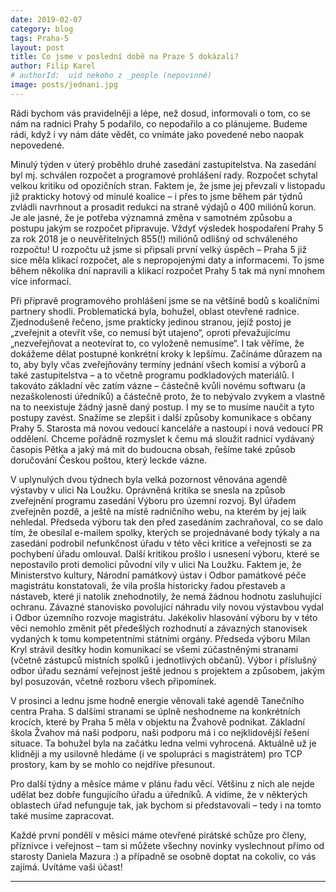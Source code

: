 ```yaml
---
date: 2019-02-07
category: blog
tags: Praha-5
layout: post
title: Co jsme v poslední době na Praze 5 dokázali?
author: Filip Karel
# authorId:  uid nekoho z _people (nepovinné)
image: posts/jednani.jpg
---
```


Rádi bychom vás pravidelněji a lépe, než dosud, informovali o tom, co se nám na radnici Prahy 5 podařilo, co nepodařilo a co plánujeme. Budeme rádi, když i vy nám dáte vědět, co vnímáte jako povedené nebo naopak nepovedené.

Minulý týden v úterý proběhlo druhé zasedání zastupitelstva. Na zasedání byl mj. schválen rozpočet a programové prohlášení rady. Rozpočet schytal velkou kritiku od opozičních stran. Faktem je, že jsme jej převzali v listopadu již prakticky hotový od minulé koalice – i přes to jsme během pár týdnů zvládli navrhnout a prosadit redukci na straně výdajů o 400 miliónů korun. Je ale jasné, že je potřeba významná změna v samotném způsobu a postupu jakým se rozpočet připravuje. Vždyť výsledek hospodaření Prahy 5 za rok 2018 je o neuvěřitelných 855(!) miliónů odlišný od schváleného rozpočtu! U rozpočtu už jsme si připsali první velký úspěch – Praha 5 již sice měla klikací rozpočet, ale s nepropojenými daty a informacemi. To jsme během několika dní napravili a klikací rozpočet Prahy 5 tak má nyní mnohem více informací.

Při přípravě programového prohlášení jsme se na většině bodů s koaličními partnery shodli. Problematická byla, bohužel, oblast otevřené radnice. Zjednodušeně řečeno, jsme prakticky jedinou stranou, jejíž postoj je „zveřejnit a otevřít vše, co nemusí být utajeno“, oproti převažujícímu „nezveřejňovat a neotevírat to, co vyloženě nemusíme“. I tak věříme, že dokážeme dělat postupné konkrétní kroky k lepšímu. Začínáme důrazem na to, aby byly včas zveřejňovány termíny jednání všech komisí a výborů a také zastupitelstva – a to včetně programu podkladových materiálů. I takováto základní věc zatím vázne – částečně kvůli novému softwaru (a nezaškolenosti úředníků) a částečně proto, že to nebývalo zvykem a vlastně na to neexistuje žádný jasně daný postup. I my se to musíme naučit a tyto postupy zavést.
Snažíme se zlepšit i další způsoby komunikace s občany Prahy 5. Starosta má novou vedoucí kanceláře a nastoupí i nová vedoucí PR oddělení. Chceme pořádně rozmyslet k čemu má sloužit radnicí vydávaný časopis Pětka a jaký má mít do budoucna obsah, řešíme také způsob doručování Českou poštou, který leckde vázne.

V uplynulých dvou týdnech byla velká pozornost věnována agendě výstavby v ulici Na Loužku. Oprávněná kritika se snesla na způsob zveřejnění programu zasedání Výboru pro územní rozvoj. Byl úřadem zveřejněn pozdě, a ještě na místě radničního webu, na kterém by jej laik nehledal. Předseda výboru tak den před zasedáním zachraňoval, co se dalo tím, že obesílal e-mailem spolky, kterých se projednávané body týkaly a na zasedání podrobil nefunkčnost úřadu v této věci kritice a veřejnosti se za pochybení úřadu omlouval. Další kritikou prošlo i usnesení výboru, které se nepostavilo proti demolici původní vily v ulici Na Loužku. Faktem je, že Ministerstvo kultury, Národní památkový ústav i Odbor památkové péče magistrátu konstatovali, že vila prošla historicky řadou přestaveb a nástaveb, které ji natolik znehodnotily, že nemá žádnou hodnotu zasluhující ochranu. Závazné stanovisko povolující náhradu vily novou výstavbou vydal i Odbor územního rozvoje magistrátu. Jakékoliv hlasování výboru by v této věci nemohlo změnit pět předešlých rozhodnutí a závazných stanovisek vydaných k tomu kompetentními státními orgány. Předseda výboru Milan Kryl strávil desítky hodin komunikací se všemi zúčastněnými stranami (včetně zástupců místních spolků i jednotlivých občanů). Výbor i příslušný odbor úřadu seznámí veřejnost ještě jednou s projektem a způsobem, jakým byl posuzován, včetně rozboru všech připomínek.

V prosinci a lednu jsme hodně energie věnovali také agendě Tanečního centra Praha. S dalšími stranami se úplně neshodneme na konkrétních krocích, které by Praha 5 měla v objektu na Žvahově podnikat. Základní škola Žvahov má naši podporu, naši podporu má i co nejklidovější řešení situace. Ta bohužel byla na začátku ledna velmi vyhrocená. Aktuálně už je klidněji a my usilovně hledáme (i ve spolupráci s magistrátem) pro TCP prostory, kam by se mohlo co nejdříve přesunout.

Pro další týdny a měsíce máme v plánu řadu věcí. Většinu z nich ale nejde udělat bez dobře fungujícího úřadu a úředníků. A vidíme, že v některých oblastech úřad nefunguje tak, jak bychom si představovali – tedy i na tomto také musíme zapracovat.

Každé první pondělí v měsíci máme otevřené pirátské schůze pro členy, příznivce i veřejnost – tam si můžete všechny novinky vyslechnout přímo od starosty Daniela Mazura :) a případně se osobně doptat na cokoliv, co vás zajímá. Uvítáme vaši účast!


- - -
